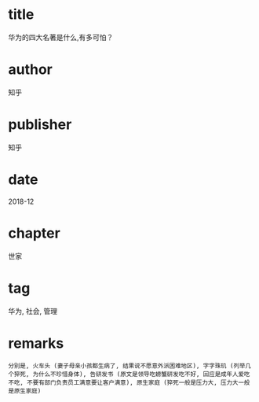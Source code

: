 # title
华为的四大名著是什么,有多可怕？

# author
知乎

# publisher
知乎

# date
2018-12

# chapter
世家

# tag
华为, 社会, 管理

# remarks
`分别是, 火车头 (妻子母亲小孩都生病了, 结果说不愿意外派困难地区), 字字珠玑 (列举几个猝死, 为什么不珍惜身体), 告研发书 (原文是领导吃螃蟹研发吃不好, 回应是成年人爱吃不吃, 不要有部门负责员工满意要让客户满意), 原生家庭 (猝死一般是压力大, 压力大一般是原生家庭)`

